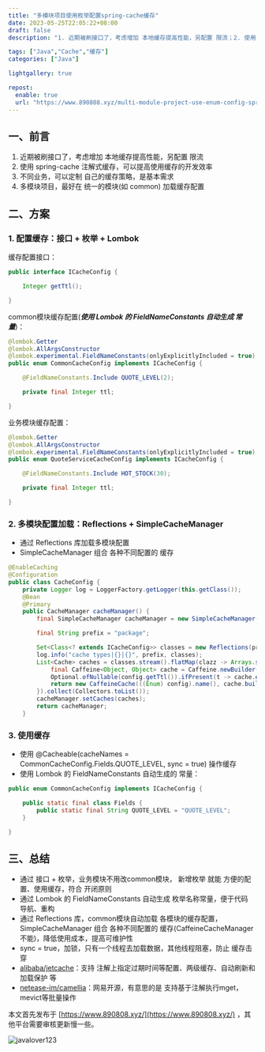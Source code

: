 ```yaml
---
title: "多模块项目使用枚举配置spring-cache缓存"
date: 2023-05-25T22:05:22+08:00
draft: false
description: "1. 近期被刷接口了，考虑增加 本地缓存提高性能，另配置 限流；2. 使用 spring-cache 注解式缓存，可以提高使用缓存的开发效率；3. 不同业务，可以定制 自己的缓存策略，是基本需求；4. 多模块项目，最好在 统一的模块(如 common) 加载缓存配置"

tags: ["Java","Cache","缓存"]
categories: ["Java"]

lightgallery: true

repost:
  enable: true
  url: "https://www.890808.xyz/multi-module-project-use-enum-config-spring-cache/"
---
```


<!--more-->

## 一、前言
1. 近期被刷接口了，考虑增加 本地缓存提高性能，另配置 限流
2. 使用 spring-cache 注解式缓存，可以提高使用缓存的开发效率
3. 不同业务，可以定制 自己的缓存策略，是基本需求
4. 多模块项目，最好在 统一的模块(如 common) 加载缓存配置

## 二、方案
### 1. 配置缓存：接口 + 枚举 + Lombok
缓存配置接口：
```java
public interface ICacheConfig {

    Integer getTtl();

}
```

common模块缓存配置(***使用 Lombok 的 FieldNameConstants 自动生成 常量***)：
```java
@lombok.Getter
@lombok.AllArgsConstructor
@lombok.experimental.FieldNameConstants(onlyExplicitlyIncluded = true)
public enum CommonCacheConfig implements ICacheConfig {

    @FieldNameConstants.Include QUOTE_LEVEL(2);

    private final Integer ttl;

}
```

业务模块缓存配置：
```java
@lombok.Getter
@lombok.AllArgsConstructor
@lombok.experimental.FieldNameConstants(onlyExplicitlyIncluded = true)
public enum QuoteServiceCacheConfig implements ICacheConfig {

    @FieldNameConstants.Include HOT_STOCK(30);

    private final Integer ttl;

}
```

### 2. 多模块配置加载：Reflections + SimpleCacheManager
- 通过 Reflections 库加载多模块配置
- SimpleCacheManager 组合 各种不同配置的 缓存
```java
@EnableCaching
@Configuration
public class CacheConfig {
    private Logger log = LoggerFactory.getLogger(this.getClass());
    @Bean
    @Primary
    public CacheManager cacheManager() {
        final SimpleCacheManager cacheManager = new SimpleCacheManager();

        final String prefix = "package";
```

```java
        Set<Class<? extends ICacheConfig>> classes = new Reflections(prefix).getSubTypesOf(ICacheConfig.class);
        log.info("cache types|{}|{}", prefix, classes);
        List<Cache> caches = classes.stream().flatMap(clazz -> Arrays.stream(clazz.getEnumConstants())).map(config -> {
            final Caffeine<Object, Object> cache = Caffeine.newBuilder().recordStats();
            Optional.ofNullable(config.getTtl()).ifPresent(t -> cache.expireAfterWrite(t, TimeUnit.SECONDS));
            return new CaffeineCache(((Enum) config).name(), cache.build());
        }).collect(Collectors.toList());
        cacheManager.setCaches(caches);
        return cacheManager;
    }
```

### 3. 使用缓存
- 使用 @Cacheable(cacheNames = CommonCacheConfig.Fields.QUOTE_LEVEL, sync = true)  操作缓存
- 使用 Lombok 的 FieldNameConstants 自动生成的 常量：
```java
public enum CommonCacheConfig implements ICacheConfig {

    public static final class Fields {
        public static final String QUOTE_LEVEL = "QUOTE_LEVEL";
    }

}
```

## 三、总结
- 通过 接口 + 枚举，业务模块不用改common模块， 新增枚举 就能 方便的配置、使用缓存，符合 开闭原则
- 通过 Lombok 的 FieldNameConstants 自动生成 枚举名称常量，便于代码 导航、重构
- 通过 Reflections 库，common模块自动加载 各模块的缓存配置，SimpleCacheManager 组合 各种不同配置的 缓存(CaffeineCacheManager 不能)，降低使用成本，提高可维护性
- sync = true，加锁，只有一个线程去加载数据，其他线程阻塞，防止 缓存击穿
- [alibaba/jetcache](https://github.com/alibaba/jetcache/blob/master/introduce_CN.md)：支持 注解上指定过期时间等配置、两级缓存、自动刷新和加载保护 等
- [netease-im/camellia](https://github.com/netease-im/camellia/blob/master/docs/cache/cache.md)：网易开源，有意思的是  支持基于注解执行mget，mevict等批量操作

本文首先发布于 [https://www.890808.xyz/](https://www.890808.xyz/) ，其他平台需要审核更新慢一些。

![javalover123](https://img.890808.xyz/2023/04/688b88cfd4ed9f6fcd56828b849ce47c.jpg)
